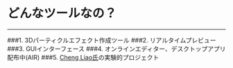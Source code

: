 # どんなツールなの？
***

###1. <span class="red">3Dパーティクルエフェクト作成ツール</span>
###2. <span class="red">リアルタイムプレビュー</span>
###3. <span class="red">GUIインターフェース</span>
###4. <span class="red">オンラインエディター、デスクトップアプリ配布中(AIR)</span>
###5. <a href="http://www.effecthub.com/user/1000008" target="_blank">Cheng Liao氏</a>の実験的プロジェクト
